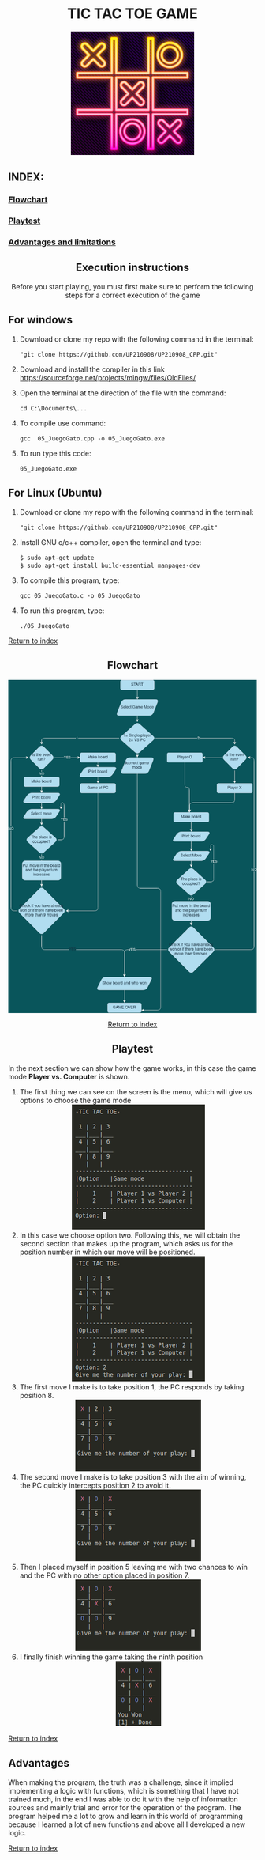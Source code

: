 <div align= "center">

<h1> TIC TAC TOE GAME </h1>

<img src="../imagenes/gatoimagen1.png" height="250" width="250"> 
</div align="center">
 
<h2>INDEX:</h2> 
  
### [Flowchart](#Flowchart)  
### [Playtest](#Playtest)  
### [Advantages and limitations](#Advantages)  

   
<div align="center">
<h2>Execution instructions</h2>
  Before you start playing, you must first make sure to perform the following steps for a correct execution of the game
</div align="center">

<h2>For windows</h2>

1. Download or clone my repo with the following command in the terminal:
   
       "git clone https://github.com/UP210908/UP210908_CPP.git"

2. Download and install the compiler in this link https://sourceforge.net/projects/mingw/files/OldFiles/ 
3. Open the terminal at the direction of the file with the command:

       cd C:\Documents\...

4. To compile use command:

       gcc  05_JuegoGato.cpp -o 05_JuegoGato.exe

5. To run type this code:

       05_JuegoGato.exe

<h2> For Linux (Ubuntu)</h2>

1. Download or clone my repo with the following command in the terminal:
   
       "git clone https://github.com/UP210908/UP210908_CPP.git"

2. Install GNU c/c++ compiler, open the terminal and type:

       $ sudo apt-get update
       $ sudo apt-get install build-essential manpages-dev

3. To compile this program, type:

       gcc 05_JuegoGato.c -o 05_JuegoGato

4. To run this program, type:
   
       ./05_JuegoGato
       
[Return to index](#index)
<div align="center">

<h2>Flowchart</h2>
<img src="../imagenes/diagrama.png" align="center">
 
[Return to index](#index)
<h2>Playtest</h2>
</div align="center">

In the next section we can show how the game works, in this case the game mode <b>Player vs. Computer</b> is shown.

<ol>
<li> The first thing we can see on the screen is the menu, which will give us options to choose the game mode
     <div align="center">
     <img src="../imagenes/Screengato1.png">
     </div>
<li>In this case we choose option two. Following this, we will obtain the second section that makes up the program, which asks us for the position number in which our move will be positioned.
     <div align="center">
     <img src="../imagenes/Screengato2.png">
 </div>
 <li>The first move I make is to take position 1, the PC responds by taking position 8.
     <div align="center">
     <img src="../imagenes/Screengato3.png">
      </div>
<li>The second move I make is to take position 3 with the aim of winning, the PC quickly intercepts position 2 to avoid it.
     <div align="center">
     <img src="../imagenes/Screengato4.png">
      </div>
<li>Then I placed myself in position 5 leaving me with two chances to win and the PC with no other option placed in position 7.      
     <div align="center">
     <img src="../imagenes/Screengato5.png">
      </div>
<li>I finally finish winning the game taking the ninth position
     <div align="center">
     <img src="../imagenes/Screengato6.png">
      </div>   
</ol>

[Return to index](#index)
<h2>Advantages</h2>

When making the program, the truth was a challenge, since it implied implementing a logic with functions, which is something that I have not trained much, in the end I was able to do it with the help of information sources and mainly trial and error for the operation of the program.
The program helped me a lot to grow and learn in this world of programming because I learned a lot of new functions and above all I developed a new logic.

[Return to index](#index)

